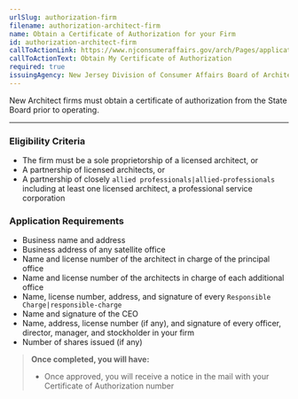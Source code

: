 ```yaml
---
urlSlug: authorization-firm
filename: authorization-architect-firm
name: Obtain a Certificate of Authorization for your Firm
id: authorization-architect-firm
callToActionLink: https://www.njconsumeraffairs.gov/arch/Pages/applications.aspx
callToActionText: Obtain My Certificate of Authorization
required: true
issuingAgency: New Jersey Division of Consumer Affairs Board of Architects
---
```

New Architect firms must obtain a certificate of authorization from the State Board prior to operating.

---
### Eligibility Criteria
- The firm must be a sole proprietorship of a licensed architect, or
- A partnership of licensed architects, or
- A partnership of closely `allied professionals|allied-professionals` including at least one licensed architect, a professional service corporation

### Application Requirements
- Business name and address
- Business address of any satellite office
- Name and license number of the architect in charge of the principal office
- Name and license number of the architects in charge of each additional office
- Name, license number, address, and signature of every `Responsible Charge|responsible-charge`
- Name and signature of the CEO
- Name, address, license number (if any), and signature of every officer, director, manager, and stockholder in your firm
- Number of shares issued (if any)

>**Once completed, you will have:**
>- Once approved, you will receive a notice in the mail with your Certificate of Authorization number
